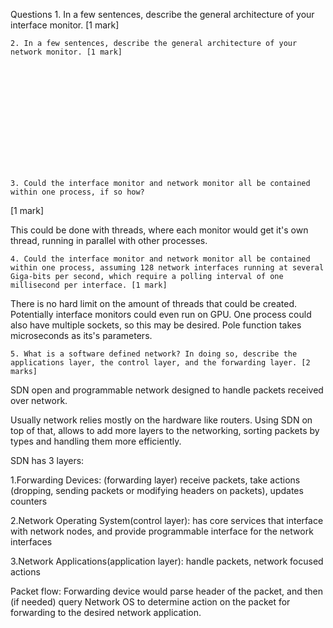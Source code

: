 Questions
    1. In a few sentences, describe the general architecture of your interface monitor. [1 mark]














    2. In a few sentences, describe the general architecture of your network monitor. [1 mark]














    3. Could the interface monitor and network monitor all be contained within one process, if so how?
[1 mark]

This could be done with threads, where each monitor would get it's own thread, running in parallel with other processes.




    4. Could the interface monitor and network monitor all be contained within one process, assuming 128 network interfaces running at several Giga-bits per second, which require a polling interval of one millisecond per interface. [1 mark]

There is no hard limit on the amount of threads that could be created. Potentially interface monitors could even run on GPU.
One process could also have multiple sockets, so this may be desired. Pole function takes microseconds as its's parameters.




    5. What is a software defined network? In doing so, describe the applications layer, the control layer, and the forwarding layer. [2 marks]

SDN open and programmable network designed to handle packets received over network. 

Usually network relies mostly on the hardware like routers. Using SDN on top of that, allows to add more layers to the networking,  sorting packets by types and handling them more efficiently.

SDN has 3 layers:

1.Forwarding Devices: (forwarding layer) receive packets, take actions (dropping, sending packets or modifying headers on packets), updates counters

2.Network Operating System(control layer): has core services that interface with network nodes, and provide programmable interface for the network interfaces

3.Network Applications(application layer): handle packets, network focused actions

Packet flow: Forwarding device would parse header of the packet, and then (if needed) query Network OS to determine action on the packet for forwarding to the desired network application.